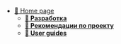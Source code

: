 
* [📂 Home page](/)
    * [**📁 Разработка**](/dev/)
    * [**📁 Рекомендации по проекту**](/support/)
    * [**📁 User guides**](/support/)